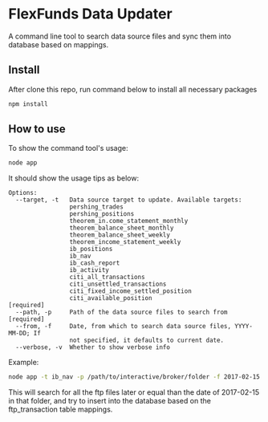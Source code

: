 # FlexFunds Data Updater
A command line tool to search data source files and sync them into database based on mappings.

## Install
After clone this repo, run command below to install all necessary packages

```bash
npm install
```

## How to use
To show the command tool's usage:

```bash
node app
```

It should show the usage tips as below:
```
Options:
  --target, -t   Data source target to update. Available targets:
                 pershing_trades
                 pershing_positions
                 theorem_in.come_statement_monthly
                 theorem_balance_sheet_monthly
                 theorem_balance_sheet_weekly
                 theorem_income_statement_weekly
                 ib_positions
                 ib_nav
                 ib_cash_report
                 ib_activity
                 citi_all_transactions
                 citi_unsettled_transactions
                 citi_fixed_income_settled_position
                 citi_available_position                              [required]
  --path, -p     Path of the data source files to search from         [required]
  --from, -f     Date, from which to search data source files, YYYY-MM-DD; If
                 not specified, it defaults to current date.
  --verbose, -v  Whether to show verbose info
```

Example:
```bash
node app -t ib_nav -p /path/to/interactive/broker/folder -f 2017-02-15
```

This will search for all the ftp files later or equal than the date of 2017-02-15 in that folder, and try to insert into the database based on the ftp_transaction table mappings.
